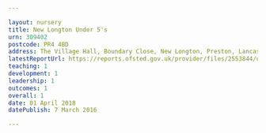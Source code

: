 ```yaml
---

layout: nursery
title: New Longton Under 5's
urn: 309402
postcode: PR4 4BD
address: The Village Hall, Boundary Close, New Longton, Preston, Lancashire, PR4 4BD
latestReportUrl: https://reports.ofsted.gov.uk/provider/files/2553844/urn/309402.pdf
teaching: 1
development: 1
leadership: 1
outcomes: 1
overall: 1
date: 01 April 2018 
datePublish: 7 March 2016

---
```


